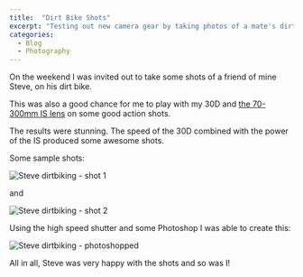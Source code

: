 ```yaml
---
title:  "Dirt Bike Shots"
excerpt: "Testing out new camera gear by taking photos of a mate's dirt bike in action"
categories: 
  - Blog
  - Photography
---
```

On the weekend I was invited out to take some shots of a friend of mine Steve, on his dirt bike.

This was also a good chance for me to play with my 30D and [the 70-300mm IS lens](https://www.canon.com.au/camera-lenses/ef-70-300mm-f-4-5-6-is-usm) on some good action shots.

The results were stunning. The speed of the 30D combined with the power of the IS produced some awesome shots.

Some sample shots:

![Steve dirtbiking - shot 1](https://blog-ii-images.s3-ap-southeast-2.amazonaws.com/2006/03/IMG-0971-X2.jpg)

and 

![Steve dirtbiking - shot 2](https://blog-ii-images.s3-ap-southeast-2.amazonaws.com/2006/03/IMG-0860-X2.jpg)

Using the high speed shutter and some Photoshop I was able to create this:

![Steve dirtbiking - photoshopped](https://blog-ii-images.s3-ap-southeast-2.amazonaws.com/2006/03/bike-jump-montage-X2.jpg)

All in all, Steve was very happy with the shots and so was I!
